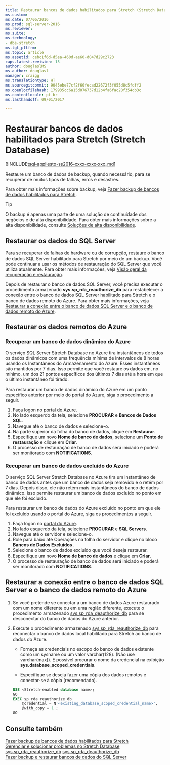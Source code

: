 ```yaml
---
title: Restaurar bancos de dados habilitados para Stretch (Stretch Database) | Microsoft Docs
ms.custom: 
ms.date: 07/06/2016
ms.prod: sql-server-2016
ms.reviewer: 
ms.suite: 
ms.technology:
- dbe-stretch
ms.tgt_pltfrm: 
ms.topic: article
ms.assetid: cebc1f6d-d5ea-460d-ae60-d047d29c2723
caps.latest.revision: 15
author: douglaslMS
ms.author: douglasl
manager: craigg
ms.translationtype: HT
ms.sourcegitcommit: 9045ebe77cf2f60fecad22672f3f055d8c5fdff2
ms.openlocfilehash: 179935cc6a15d076737d12b4fa6fac28f354db3c
ms.contentlocale: pt-br
ms.lasthandoff: 09/01/2017

---
```

# <a name="restore-stretch-enabled-databases-stretch-database"></a>Restaurar bancos de dados habilitados para Stretch (Stretch Database)
[!INCLUDE[tsql-appliesto-ss2016-xxxx-xxxx-xxx_md](../../includes/tsql-appliesto-ss2016-xxxx-xxxx-xxx-md.md)]

  Restaure um banco de dados de backup, quando necessário, para se recuperar de muitos tipos de falhas, erros e desastres.
  
  Para obter mais informações sobre backup, veja [Fazer backup de bancos de dados habilitados para Stretch](../../sql-server/stretch-database/backup-stretch-enabled-databases-stretch-database.md).

> [!TIP]
> O backup é apenas uma parte de uma solução de continuidade dos negócios e de alta disponibilidade. Para obter mais informações sobre a alta disponibilidade, consulte [Soluções de alta disponibilidade](../../sql-server/failover-clusters/high-availability-solutions-sql-server.md).

## <a name="restore-your-sql-server-data"></a>Restaurar os dados do SQL Server
Para se recuperar de falhas de hardware ou de corrupção, restaure o banco de dados SQL Server habilitado para Stretch por meio de um backup. Você pode continuar a usar os métodos de restauração do SQL Server que você utiliza atualmente. Para obter mais informações, veja [Visão geral da recuperação e restauração](../../relational-databases/backup-restore/restore-and-recovery-overview-sql-server.md).

Depois de restaurar o banco de dados SQL Server, você precisa executar o procedimento armazenado **sys.sp_rda_reauthorize_db** para restabelecer a conexão entre o banco de dados SQL Server habilitado para Stretch e o banco de dados remoto do Azure. Para obter mais informações, veja [Restaurar a conexão entre o banco de dados SQL Server e o banco de dados remoto do Azure](#reconnect).

## <a name="restore-your-remote-azure-data"></a>Restaurar os dados remotos do Azure

### <a name="recover-a-live-azure-database"></a>Recuperar um banco de dados dinâmico do Azure
O serviço SQL Server Stretch Database no Azure tira instantâneos de todos os dados dinâmicos com uma frequência mínima de intervalos de 8 horas usando os Instantâneos do Armazenamento do Azure. Esses instantâneos são mantidos por 7 dias. Isso permite que você restaure os dados em, no mínimo, um dos 21 pontos específicos dos últimos 7 dias até a hora em que o último instantâneo foi tirado.

Para restaurar um banco de dados dinâmico do Azure em um ponto específico anterior por meio do portal do Azure, siga o procedimento a seguir.

1. Faça logon no [portal do Azure][].
2. No lado esquerdo da tela, selecione **PROCURAR** e **Bancos de Dados SQL**.
3. Navegue até o banco de dados e selecione-o.
4. Na parte superior da folha do banco de dados, clique em **Restaurar**.
5. Especifique um novo **Nome de banco de dados**, selecione um **Ponto de restauração** e clique em **Criar**.
6. O processo de restauração de banco de dados será iniciado e poderá ser monitorado com **NOTIFICATIONS**.

### <a name="recover-a-deleted-azure-database"></a>Recuperar um banco de dados excluído do Azure
O serviço SQL Server Stretch Database no Azure tira um instantâneo de banco de dados antes que um banco de dados seja removido e o retém por 7 dias. Depois disso, ele não retém mais instantâneos do banco de dados dinâmico. Isso permite restaurar um banco de dados excluído no ponto em que ele foi excluído.

Para restaurar um banco de dados do Azure excluído no ponto em que ele foi excluído usando o portal do Azure, siga os procedimentos a seguir.

1. Faça logon no [portal do Azure][].
2. No lado esquerdo da tela, selecione **PROCURAR** e **SQL Servers**.
3. Navegue até o servidor e selecione-o.
4. Role para baixo até Operações na folha do servidor e clique no bloco **Bancos de Dados Excluídos** .
5. Selecione o banco de dados excluído que você deseja restaurar.
5. Especifique um novo **Nome de banco de dados** e clique em **Criar**.
6. O processo de restauração de banco de dados será iniciado e poderá ser monitorado com **NOTIFICATIONS**.

## <a name="reconnect"></a>Restaurar a conexão entre o banco de dados SQL Server e o banco de dados remoto do Azure

1.  Se você pretende se conectar a um banco de dados Azure restaurado com um nome diferente ou em uma região diferente, execute o procedimento armazenado [sys.sp_rda_deauthorize_db](../../relational-databases/system-stored-procedures/sys-sp-rda-deauthorize-db-transact-sql.md) para se desconectar do banco de dados do Azure anterior.  
  
2.  Execute o procedimento armazenado [sys.sp_rda_reauthorize_db](../../relational-databases/system-stored-procedures/sys-sp-rda-reauthorize-db-transact-sql.md) para reconectar o banco de dados local habilitado para Stretch ao banco de dados do Azure.  
  
    -   Forneça as credenciais no escopo do banco de dados existente como um sysname ou um valor varchar(128). (Não use varchar(max)). É possível procurar o nome da credencial na exibição **sys.database_scoped_credentials**.  
  
    -   Especifique se deseja fazer uma cópia dos dados remotos e conectar-se à cópia (recomendado).  
  
    ```sql  
    USE <Stretch-enabled database name>;
    GO
    EXEC sp_rda_reauthorize_db
        @credential = N'<existing_database_scoped_credential_name>',
        @with_copy = 1 ;  
    GO  
    ```  
    
  ## <a name="see-also"></a>Consulte também  
 [Fazer backup de bancos de dados habilitados para Stretch](../../sql-server/stretch-database/backup-stretch-enabled-databases-stretch-database.md)  
 [Gerenciar e solucionar problemas no Stretch Database](../../sql-server/stretch-database/manage-and-troubleshoot-stretch-database.md)   
 [sys.sp_rda_reauthorize_db](../../relational-databases/system-stored-procedures/sys-sp-rda-reauthorize-db-transact-sql.md) 
 [sys.sp_rda_deauthorize_db](../../relational-databases/system-stored-procedures/sys-sp-rda-deauthorize-db-transact-sql.md)  
 [Fazer backup e restaurar bancos de dados do SQL Server](../../relational-databases/backup-restore/back-up-and-restore-of-sql-server-databases.md)  
 
 [portal do Azure]: https://portal.azure.com/
 

